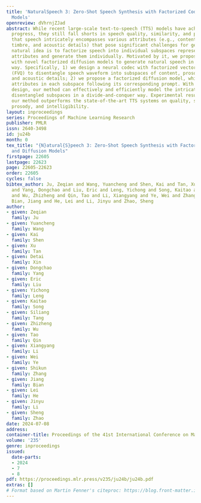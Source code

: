 ```yaml
---
title: 'NaturalSpeech 3: Zero-Shot Speech Synthesis with Factorized Codec and Diffusion
  Models'
openreview: dVhrnjZJad
abstract: While recent large-scale text-to-speech (TTS) models have achieved significant
  progress, they still fall shorts in speech quality, similarity, and prosody. Considering
  that speech intricately encompasses various attributes (e.g., content, prosody,
  timbre, and acoustic details) that pose significant challenges for generation, a
  natural idea is to factorize speech into individual subspaces representing different
  attributes and generate them individually. Motivated by it, we propose a TTS system
  with novel factorized diffusion models to generate natural speech in a zero-shot
  way. Specifically, 1) we design a neural codec with factorized vector quantization
  (FVQ) to disentangle speech waveform into subspaces of content, prosody, timbre,
  and acoustic details; 2) we propose a factorized diffusion model, which generates
  attributes in each subspace following its corresponding prompt. With this factorization
  design, our method can effectively and efficiently model the intricate speech with
  disentangled subspaces in a divide-and-conquer way. Experimental results show that
  our method outperforms the state-of-the-art TTS systems on quality, similarity,
  prosody, and intelligibility.
layout: inproceedings
series: Proceedings of Machine Learning Research
publisher: PMLR
issn: 2640-3498
id: ju24b
month: 0
tex_title: "{N}atural{S}peech 3: Zero-Shot Speech Synthesis with Factorized Codec
  and Diffusion Models"
firstpage: 22605
lastpage: 22623
page: 22605-22623
order: 22605
cycles: false
bibtex_author: Ju, Zeqian and Wang, Yuancheng and Shen, Kai and Tan, Xu and Xin, Detai
  and Yang, Dongchao and Liu, Eric and Leng, Yichong and Song, Kaitao and Tang, Siliang
  and Wu, Zhizheng and Qin, Tao and Li, Xiangyang and Ye, Wei and Zhang, Shikun and
  Bian, Jiang and He, Lei and Li, Jinyu and Zhao, Sheng
author:
- given: Zeqian
  family: Ju
- given: Yuancheng
  family: Wang
- given: Kai
  family: Shen
- given: Xu
  family: Tan
- given: Detai
  family: Xin
- given: Dongchao
  family: Yang
- given: Eric
  family: Liu
- given: Yichong
  family: Leng
- given: Kaitao
  family: Song
- given: Siliang
  family: Tang
- given: Zhizheng
  family: Wu
- given: Tao
  family: Qin
- given: Xiangyang
  family: Li
- given: Wei
  family: Ye
- given: Shikun
  family: Zhang
- given: Jiang
  family: Bian
- given: Lei
  family: He
- given: Jinyu
  family: Li
- given: Sheng
  family: Zhao
date: 2024-07-08
address:
container-title: Proceedings of the 41st International Conference on Machine Learning
volume: '235'
genre: inproceedings
issued:
  date-parts:
  - 2024
  - 7
  - 8
pdf: https://proceedings.mlr.press/v235/ju24b/ju24b.pdf
extras: []
# Format based on Martin Fenner's citeproc: https://blog.front-matter.io/posts/citeproc-yaml-for-bibliographies/
---
```

